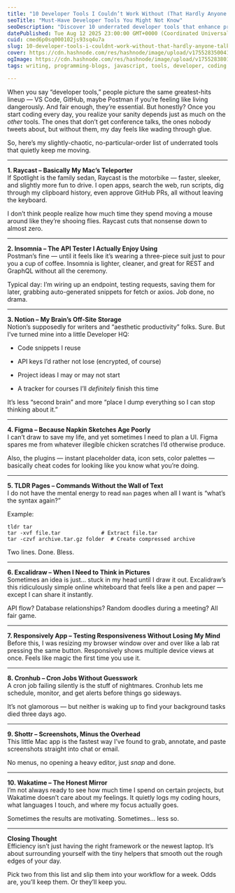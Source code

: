 ```yaml
---
title: "10 Developer Tools I Couldn’t Work Without (That Hardly Anyone Talks About)"
seoTitle: "Must-Have Developer Tools You Might Not Know"
seoDescription: "Discover 10 underrated developer tools that enhance productivity and workflow, from Raycast to Wakatime. Transform your development experience today"
datePublished: Tue Aug 12 2025 23:00:00 GMT+0000 (Coordinated Universal Time)
cuid: cmed6p0sq000102js93sq4u7a
slug: 10-developer-tools-i-couldnt-work-without-that-hardly-anyone-talks-about
cover: https://cdn.hashnode.com/res/hashnode/image/upload/v1755283500414/1e843543-ee4f-4198-8ff4-7a2155a67128.jpeg
ogImage: https://cdn.hashnode.com/res/hashnode/image/upload/v1755283801693/0319a24a-171c-4cf9-80ef-94ba0c972718.jpeg
tags: writing, programming-blogs, javascript, tools, developer, coding

---
```


When you say “developer tools,” people picture the same greatest-hits lineup — VS Code, GitHub, maybe Postman if you’re feeling like living dangerously. And fair enough, they’re essential. But honestly? Once you start coding every day, you realize your sanity depends just as much on the *other* tools. The ones that don’t get conference talks, the ones nobody tweets about, but without them, my day feels like wading through glue.

So, here’s my slightly-chaotic, no-particular-order list of underrated tools that quietly keep me moving.

---

**1\. Raycast – Basically My Mac’s Teleporter**  
If Spotlight is the family sedan, Raycast is the motorbike — faster, sleeker, and slightly more fun to drive. I open apps, search the web, run scripts, dig through my clipboard history, even approve GitHub PRs, all without leaving the keyboard.

I don’t think people realize how much time they spend moving a mouse around like they’re shooing flies. Raycast cuts that nonsense down to almost zero.

---

**2\. Insomnia – The API Tester I Actually Enjoy Using**  
Postman’s fine — until it feels like it’s wearing a three-piece suit just to pour you a cup of coffee. Insomnia is lighter, cleaner, and great for REST and GraphQL without all the ceremony.

Typical day: I’m wiring up an endpoint, testing requests, saving them for later, grabbing auto-generated snippets for fetch or axios. Job done, no drama.

---

**3\. Notion – My Brain’s Off-Site Storage**  
Notion’s supposedly for writers and “aesthetic productivity” folks. Sure. But I’ve turned mine into a little Developer HQ:

* Code snippets I reuse
    
* API keys I’d rather not lose (encrypted, of course)
    
* Project ideas I may or may not start
    
* A tracker for courses I’ll *definitely* finish this time
    

It’s less “second brain” and more “place I dump everything so I can stop thinking about it.”

---

**4\. Figma – Because Napkin Sketches Age Poorly**  
I can’t draw to save my life, and yet sometimes I need to plan a UI. Figma spares me from whatever illegible chicken scratches I’d otherwise produce.

Also, the plugins — instant placeholder data, icon sets, color palettes — basically cheat codes for looking like you know what you’re doing.

---

**5\. TLDR Pages – Commands Without the Wall of Text**  
I do not have the mental energy to read `man` pages when all I want is “what’s the syntax again?”

Example:

```
tldr tar  
tar -xvf file.tar             # Extract file.tar  
tar -czvf archive.tar.gz folder  # Create compressed archive
```

Two lines. Done. Bless.

---

**6\. Excalidraw – When I Need to Think in Pictures**  
Sometimes an idea is just… stuck in my head until I draw it out. Excalidraw’s this ridiculously simple online whiteboard that feels like a pen and paper — except I can share it instantly.

API flow? Database relationships? Random doodles during a meeting? All fair game.

---

**7\. Responsively App – Testing Responsiveness Without Losing My Mind**  
Before this, I was resizing my browser window over and over like a lab rat pressing the same button. Responsively shows multiple device views at once. Feels like magic the first time you use it.

---

**8\. Cronhub – Cron Jobs Without Guesswork**  
A cron job failing silently is the stuff of nightmares. Cronhub lets me schedule, monitor, and get alerts before things go sideways.

It’s not glamorous — but neither is waking up to find your background tasks died three days ago.

---

**9\. Shottr – Screenshots, Minus the Overhead**  
This little Mac app is the fastest way I’ve found to grab, annotate, and paste screenshots straight into chat or email.

No menus, no opening a heavy editor, just *snap* and done.

---

**10\. Wakatime – The Honest Mirror**  
I’m not always ready to see how much time I spend on certain projects, but Wakatime doesn’t care about my feelings. It quietly logs my coding hours, what languages I touch, and where my focus actually goes.

Sometimes the results are motivating. Sometimes… less so.

---

**Closing Thought**  
Efficiency isn’t just having the right framework or the newest laptop. It’s about surrounding yourself with the tiny helpers that smooth out the rough edges of your day.

Pick two from this list and slip them into your workflow for a week. Odds are, you’ll keep them. Or they’ll keep you.